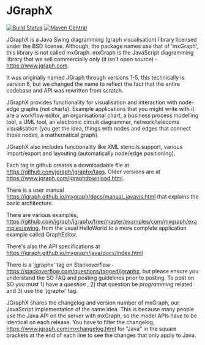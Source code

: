 JGraphX
=======
[![Build Status](https://travis-ci.org/vlsi/jgraphx.svg?branch=master)](https://travis-ci.org/vlsi/jgraphx)
[![Maven Central](https://maven-badges.herokuapp.com/maven-central/com.github.vlsi.mxgraph/jgraphx/badge.svg)](https://maven-badges.herokuapp.com/maven-central/com.github.vlsi.mxgraph/jgraphx)

JGraphX is a Java Swing diagramming (graph visualisation) library licensed under the BSD license. Although, the package 
names use that of 'mxGraph', this library is not called mxGraph. mxGraph is the JavaScript diagramming library 
that we sell commercially only (it isn't open source) - https://www.jgraph.com.

It was originally named JGraph through versions 1-5, this technically is version 6, but we changed the name to reflect 
the fact that the entire codebase and API was rewritten from scratch.

JGraphX provides functionality for visualisation and interaction with node-edge graphs (not charts). Example 
applications that you might write with it are a workflow editor, an organisational chart, a business process modelling 
tool, a UML tool, an electronic circuit diagrammer, network/telecoms visualisation (you get the idea, things with 
nodes and edges that connect those nodes, a mathematical graph).

JGraphX also includes functionality like XML stencils support, various import/export and layouting (automatically 
node/edge positioning).

Each tag in github creates a downloadable file at https://github.com/jgraph/jgraphx/tags. Older versions are at 
https://www.jgraph.com/jgraphdownload.html.

There is a user manual https://jgraph.github.io/mxgraph/docs/manual_javavis.html that explains the basic architecture. 

There are various examples, https://github.com/jgraph/jgraphx/tree/master/examples/com/mxgraph/examples/swing, from 
the usual HelloWorld to a more complete application example called GraphEditor.

There's also the API specifications at https://jgraph.github.io/mxgraph/java/docs/index.html

There is a 'jgraphx' tag on Stackoverflow - https://stackoverflow.com/questions/tagged/jgraphx, but please ensure 
you understand the SO FAQ and posting guidelines prior to posting. To post on SO you must 1) have a _question_ , 
2) that question be _programming_ related and 3) use the 'jgraphx' tag.

JGraphX shares the changelog and version number of mxGraph, our JavaScript implementation of the same idea. This 
is because many people use the Java API on the server with mxGraph, so the model APIs have to be identical on each 
release. You have to filter the changelog, https://www.jgraph.com/mxchangelog.html for "Java" in the square brackets 
at the end of each line to see the changes that only apply to Java.
